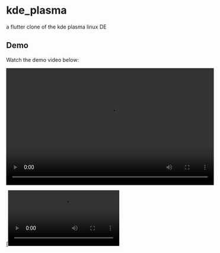 # kde_plasma

a flutter clone of the kde plasma linux DE 


## Demo

Watch the demo video below:

<video width="560" height="315" controls>
  <source src="https://github.com/Dechie/kde-plasma/blob/main/Demo/kde%20plasma-2024-05-13_18.40.39.mp4" type="video/mp4">
  Your browser does not support the video tag.
</video>

[![Watch the video]("https://github.com/Dechie/kde-plasma/blob/main/Demo/kde%20plasma-2024-05-13_18.40.39.mp4)
